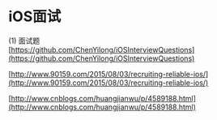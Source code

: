 iOS面试
========
(1) 面试题<br>
[https://github.com/ChenYilong/iOSInterviewQuestions](https://github.com/ChenYilong/iOSInterviewQuestions)<br>

[http://www.90159.com/2015/08/03/recruiting-reliable-ios/](http://www.90159.com/2015/08/03/recruiting-reliable-ios/)<br>


[http://www.cnblogs.com/huangjianwu/p/4589188.html](http://www.cnblogs.com/huangjianwu/p/4589188.html)<br>